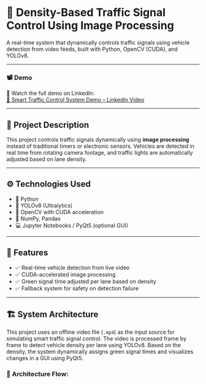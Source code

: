 # 🚦 Density-Based Traffic Signal Control Using Image Processing

A real-time system that dynamically controls traffic signals using vehicle detection from video feeds, built with Python, OpenCV (CUDA), and YOLOv8.

---

### 📽️ Demo

🚦 Watch the full demo on LinkedIn:  
[🔗 Smart Traffic Control System Demo – LinkedIn Video](https://www.linkedin.com/posts/alwin-hemanth-ks_smarttraffic-admindashboard-djangoproject-activity-7317804517218017281-t0oA?utm_source=share&utm_medium=member_desktop&rcm=ACoAAD2FL74BK3Uq2EF9GMHcO-Y5ABw5jjmFuqY)


---

## 🧠 Project Description

This project controls traffic signals dynamically using **image processing** instead of traditional timers or electronic sensors. Vehicles are detected in real time from rotating camera footage, and traffic lights are automatically adjusted based on lane density.

---

## ⚙️ Technologies Used

- 🐍 Python
- 🎯 YOLOv8 (Ultralytics)
- 🎥 OpenCV with CUDA acceleration
- 🧮 NumPy, Pandas
- 💻 Jupyter Notebooks / PyQt5 (optional GUI)

---

## 🚀 Features

- ✅ Real-time vehicle detection from live video
- ✅ CUDA-accelerated image processing
- ✅ Green signal time adjusted per lane based on density
- ✅ Fallback system for safety on detection failure

---

## 🏗️ System Architecture

This project uses an offline video file (`.mp4`) as the input source for simulating smart traffic signal control. The video is processed frame by frame to detect vehicle density per lane using YOLOv8. Based on the density, the system dynamically assigns green signal times and visualizes changes in a GUI using PyQt5.

### 🔄 Architecture Flow:



